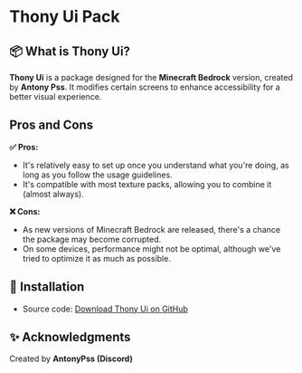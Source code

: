 # Thony Ui Pack

## 📦 What is Thony Ui?
**Thony Ui** is a package designed for the **Minecraft Bedrock** version, created by **Antony Pss**. It modifies certain screens to enhance accessibility for a better visual experience.

## Pros and Cons

**✅ Pros:**
- It's relatively easy to set up once you understand what you're doing, as long as you follow the usage guidelines.
- It's compatible with most texture packs, allowing you to combine it (almost always).

**❌ Cons:**
- As new versions of Minecraft Bedrock are released, there's a chance the package may become corrupted.
- On some devices, performance might not be optimal, although we've tried to optimize it as much as possible.

## 📂 Installation
- Source code: [Download Thony Ui on GitHub](none)

## ✨ Acknowledgments
Created by **AntonyPss (Discord)**